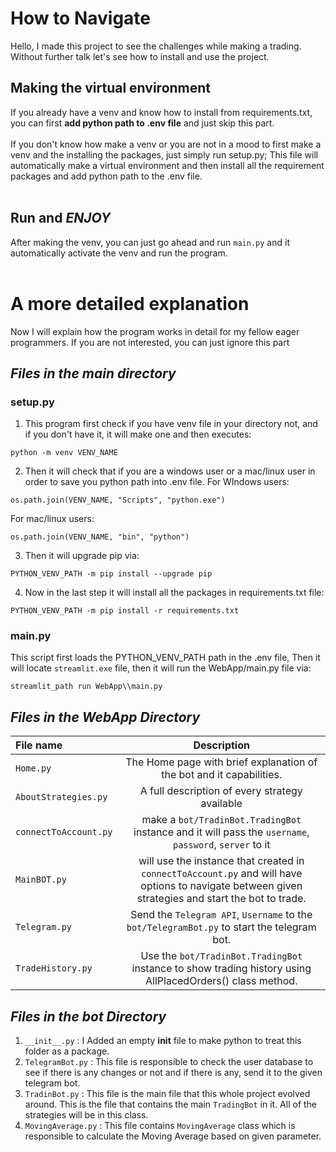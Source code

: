 # **How to Navigate**

Hello, I made this project to see the challenges while making a trading. Without further talk let's see how to install and use the project.</br>

## Making the virtual environment
If you already have a venv and know how to install from requirements.txt, you can first <b>add python path to .env file</b> and just skip this part.</br></br>
If you don't know how make a venv or you are not in a mood to first make a venv and the installing the packages, just simply run setup.py; This file will automatically make a virtual environment and then install all the requirement packages and add python path to the .env file.</br></br>

## Run and *ENJOY*
After making the venv, you can just go ahead and run `main.py` and it automatically activate the venv and run the program.</br></br>

# A more detailed explanation
Now I will explain how the program works in detail for my fellow eager programmers. If you are not interested, you can just ignore this part

## *Files in the ***main*** directory*

### setup.py
1. This program first check if you have venv file in your directory not, and if you don't have it, it will make one and then executes:
```
python -m venv VENV_NAME
```

2. Then it will check that if you are a windows user or a mac/linux user in order to save you python path into .env file.
For WIndows users:
```
os.path.join(VENV_NAME, "Scripts", "python.exe")
```
For mac/linux users:
```
os.path.join(VENV_NAME, "bin", "python")
```

3. Then it will upgrade pip via:
 ```
PYTHON_VENV_PATH -m pip install --upgrade pip
 ```
4. Now in the last step it will install all the packages in requirements.txt file:
```
PYTHON_VENV_PATH -m pip install -r requirements.txt
```

### main.py
This script first loads the PYTHON_VENV_PATH path in the .env file, Then it will locate `streamlit.exe` file, then it will run the WebApp/main.py file via:
```
streamlit_path run WebApp\\main.py
```

## *Files in the ***WebApp*** Directory*

| File name | Description |
|:-----------|:-----------:|
| `Home.py`     | The Home page with brief explanation of the bot and it capabilities.      |
| `AboutStrategies.py`     | A full description of every strategy available     |
| `connectToAccount.py`     | make a `bot/TradinBot.TradingBot` instance and it will pass the `username`, `password`, `server` to it     |
| `MainBOT.py`     | will use the instance that created in  `connectToAccount.py` and will have options to navigate between given strategies and start the bot to trade.     |
| `Telegram.py`     | Send the `Telegram API`, `Username` to the `bot/TelegramBot.py` to start the telegram bot.      |
| `TradeHistory.py`     | Use the `bot/TradinBot.TradingBot` instance to show trading history using AllPlacedOrders() class method.     |





## *Files in the ***bot*** Directory*
1. `__init__.py` : I Added an empty __init__ file to make python to treat this folder as a package.</br>
2. `TelegramBot.py` : This file is responsible to check the user database to see if there is any changes or not and if there is any, send it to the given telegram bot.</br>
3. `TradinBot.py` : This file is the main file that this whole project evolved around. This is the file that contains the main `TradingBot` in it. All of the strategies will be in this class.</br>
4. `MovingAverage.py` : This file contains `MovingAverage` class which is responsible to calculate the Moving Average based on given parameter.</br>

